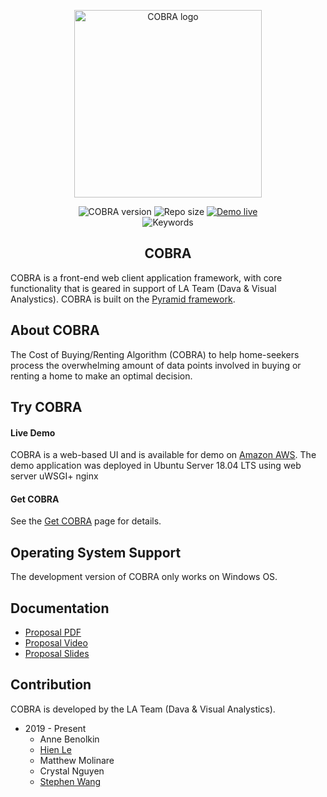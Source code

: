 <p align="center"><img width="300" src="https://github.com/hvan6/cobraproject/blob/master/assets/imgs/cobralogo.png" alt="COBRA logo"></p>
<p align="center">
  <img src="https://img.shields.io/badge/cobra%20version-1.0.0-blue" alt="COBRA version">
  <img src="https://img.shields.io/badge/repo%20size-174MB-blue" alt="Repo size">
  <a href="http://ec2-54-183-131-70.us-west-1.compute.amazonaws.com/"><img src="https://img.shields.io/badge/demo-live-green" alt="Demo live"></a>
  <br>
  <img src="https://img.shields.io/badge/keywords-Python%2C%20D3%2C%20PyramidFramework-blue" alt="Keywords">
</p>
<h2 align="center">COBRA</h2>

COBRA is a front-end web client application framework, with core functionality that is geared in support of LA Team (Dava & Visual Analystics). COBRA is built on the [Pyramid framework](https://trypyramid.com/).

## About COBRA
The Cost of Buying/Renting Algorithm (COBRA) to help home-seekers process the overwhelming amount of data points involved in buying or renting a home to make an optimal decision.

## Try COBRA
#### Live Demo
COBRA is a web-based UI and is available for demo on [Amazon AWS](http://ec2-54-183-131-70.us-west-1.compute.amazonaws.com/).
The demo application was deployed in Ubuntu Server 18.04 LTS using web server uWSGI+ nginx

#### Get COBRA
See the [Get COBRA](https://github.com/hvan6/cobraproject/blob/master/GetCobra.md) page for details.

## Operating System Support
The development version of COBRA only works on Windows OS.

## Documentation
* [Proposal PDF](https://github.com/hvan6/cobraproject/blob/master/assets/docs/team25proposal.pdf)
* [Proposal Video](https://github.com/hvan6/cobraproject/blob/master/assets/docs/team25proposal.mp4)
* [Proposal Slides](https://github.com/hvan6/cobraproject/blob/master/assets/docs/team25slides.pdf)

## Contribution
COBRA is developed by the LA Team (Dava & Visual Analystics).
* 2019 - Present
  * Anne Benolkin
  * [Hien Le](https://github.com/hvan6)
  * Matthew Molinare
  * Crystal Nguyen
  * [Stephen Wang](http://stephenwang.me/)
